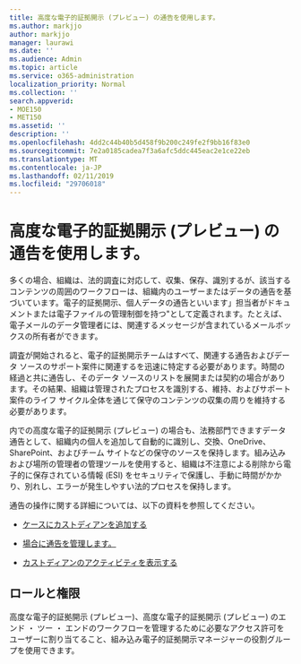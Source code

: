 ```yaml
---
title: 高度な電子的証拠開示 (プレビュー) の通告を使用します。
ms.author: markjjo
author: markjjo
manager: laurawi
ms.date: ''
ms.audience: Admin
ms.topic: article
ms.service: o365-administration
localization_priority: Normal
ms.collection: ''
search.appverid:
- MOE150
- MET150
ms.assetid: ''
description: ''
ms.openlocfilehash: 4dd2c44b40b5d458f9b200c249fe2f9bb16f83e0
ms.sourcegitcommit: 7e2a0185cadea7f3a6afc5ddc445eac2e1ce22eb
ms.translationtype: MT
ms.contentlocale: ja-JP
ms.lasthandoff: 02/11/2019
ms.locfileid: "29706018"
---
```

# <a name="work-with-custodians-in-advanced-ediscovery-preview"></a>高度な電子的証拠開示 (プレビュー) の通告を使用します。

多くの場合、組織は、法的調査に対応して、収集、保存、識別するが、該当するコンテンツの周囲のワークフローは、組織内のユーザーまたはデータの通告を基づいています。電子的証拠開示、個人データの通告といいます」担当者がドキュメントまたは電子ファイルの管理制御を持つ"として定義されます。たとえば、電子メールのデータ管理者には、関連するメッセージが含まれているメールボックスの所有者ができます。  

調査が開始されると、電子的証拠開示チームはすべて、関連する通告およびデータ ソースのサポート案件に関連するを迅速に特定する必要があります。時間の経過と共に通告し、そのデータ ソースのリストを展開または契約の場合があります。その結果、組織は管理されたプロセスを識別する、維持、およびサポート案件のライフ サイクル全体を通じて保守のコンテンツの収集の周りを維持する必要があります。

内での高度な電子的証拠開示 (プレビュー) の場合も、法務部門できますデータ通告として、組織内の個人を追加して自動的に識別し、交換、OneDrive、SharePoint、およびチーム サイトなどの保守のソースを保持します。組み込みおよび場所の管理者の管理ツールを使用すると、組織は不注意による削除から電子的に保存されている情報 (ESI) をセキュリティで保護し、手動に時間がかかり、別れし、エラーが発生しやすい法的プロセスを保持します。 

通告の操作に関する詳細については、以下の資料を参照してください。 

- [ケースにカストディアンを追加する](add-custodians-to-case.md)

- [場合に通告を管理します。](manage-new-custodians.md)

- [カストディアンのアクティビティを表示する](view-custodian-activity.md)

## <a name="roles-and-permissions"></a>ロールと権限

高度な電子的証拠開示 (プレビュー)、高度な電子的証拠開示 (プレビュー) のエンド ・ ツー ・ エンドのワークフローを管理するために必要なアクセス許可をユーザーに割り当てること、組み込み電子的証拠開示マネージャーの役割グループを使用できます。
